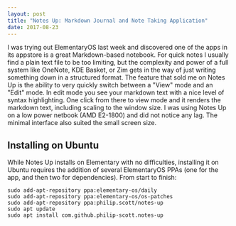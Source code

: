 ```yaml
---
layout: post
title: "Notes Up: Markdown Journal and Note Taking Application"
date: 2017-08-23
---
```


I was trying out ElementaryOS last week and discovered one of the apps in its appstore is a great Markdown-based notebook. For quick notes I usually find a plain text file to be too limiting, but the complexity and power of a full system like OneNote, KDE Basket, or Zim gets in the way of just writing something down in a structured format.
The feature that sold me on Notes Up is the ability to very quickly switch between a "View" mode and an "Edit" mode. In edit mode you see your markdown text with a nice level of syntax highlighting. One click from there to view mode and it renders the markdown text, including scaling to the window size. I was using Notes Up on a low power netbook (AMD E2-1800) and did not notice any lag. The minimal interface also suited the small screen size.

## Installing on Ubuntu
While Notes Up installs on Elementary with no difficulties, installing it on Ubuntu requires the addition of several ElementaryOS PPAs (one for the app, and then two for dependencies). From start to finish:

    sudo add-apt-repository ppa:elementary-os/daily
    sudo add-apt-repository ppa:elementary-os/os-patches
    sudo add-apt-repository ppa:philip.scott/notes-up
    sudo apt update
    sudo apt install com.github.philip-scott.notes-up
    

